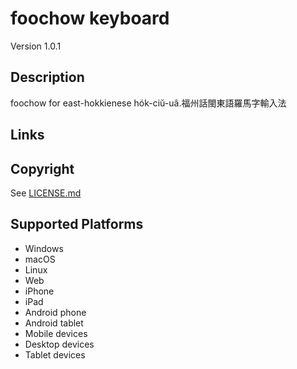 foochow keyboard
==============

Version 1.0.1

Description
-----------
foochow for east-hokkienese hók-ciŭ-uâ.福州話閩東語羅馬字輸入法

Links
-----

Copyright
---------
See [LICENSE.md](LICENSE.md)

Supported Platforms
-------------------
 * Windows
 * macOS
 * Linux
 * Web
 * iPhone
 * iPad
 * Android phone
 * Android tablet
 * Mobile devices
 * Desktop devices
 * Tablet devices

